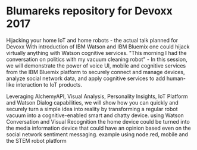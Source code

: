 # Blumareks repository for Devoxx 2017
Hijacking your home IoT and home robots - the actual talk planned for Devoxx
With introduction of IBM Watson and IBM Bluemix one could hijack virtually anything with Watson cognitive services. 
"This morning I had the conversation on politics with my vacuum cleaning robot" - In this session, we will demonstrate the power of voice UI, mobile and cognitive services from the IBM Bluemix platform to securely connect and manage devices, analyze social network data, and apply cognitive services to add human-like interaction to IoT products.
 
Leveraging AlchemyAPI, Visual Analysis, Personality Insights, IoT Platform and Watson Dialog capabilities, we will show how you can quickly and securely turn a simple idea into reality by transforming a regular robot vacuum into a cognitive-enabled smart and chatty device.
using Watson Conversation and Visual Recognition the home device could be turned into the media information device that could have an opinion based even on the social network sentiment messaging. example using node.red, mobile and the STEM robot platform
